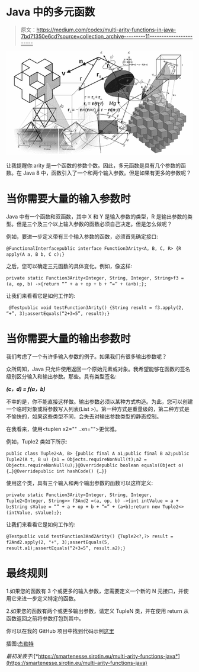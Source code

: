 # Java 中的多元函数

> 原文：<https://medium.com/codex/multi-arity-functions-in-java-7bd71350e6cd?source=collection_archive---------11----------------------->

![](img/ba27849760ca03eef8ccd270635f6299.png)

让我提醒你:arity 是一个函数的参数个数。因此，多元函数是具有几个参数的函数。在 Java 8 中，函数引入了一个和两个输入参数。但是如果有更多的参数呢？

# 当你需要大量的输入参数时

Java 中有一个函数<x r="">和双函数<x y="" r="">，其中 X 和 Y 是输入参数的类型，R 是输出参数的类型。但是三个及三个以上输入参数的函数必须自己决定。但是怎么做呢？</x></x>

例如，要进一步定义带有三个输入参数的函数，必须首先确定接口:

```
@FunctionalInterfacepublic interface Function3Arity<A, B, C, R> {R apply(A a, B b, C c);}
```

之后，您可以确定三元函数的具体变化。例如，像这样:

```
private static Function3Arity<Integer, String, Integer, String>f3 = (a, op, b) ->{return “” + a + op + b + “=” + (a+b);};
```

让我们来看看它是如何工作的:

```
 @Testpublic void testFunction3Arity() {String result = f3.apply(2, “+”, 3);assertEquals(“2+3=5”, result);}
```

# 当你需要大量的输出参数时

我们考虑了一个有许多输入参数的例子。如果我们有很多输出参数呢？

众所周知，Java 只允许使用返回一个原始元素或对象。我希望能够在函数的签名级别区分输入和输出参数。那些。具有类型签名:

***(c，d) = f(a，b)***

不幸的是，你不能直接这样做。输出参数必须以某种方式构造。为此，您可以创建一个临时对象或将参数写入列表(List >)。第一种方式是重量级的，第二种方式是不愉快的，如果这些类型不同，会失去对输出参数类型的静态控制。

在我看来，使用<tuplen x2="" ..xn="">更优雅。</tuplen>

例如，Tuple2 类如下所示:

```
public class Tuple2<A, B> {public final A a1;public final B a2;public Tuple2(A t, B u) {a1 = Objects.requireNonNull(t);a2 = Objects.requireNonNull(u);}@Overridepublic boolean equals(Object o) {…}@Overridepublic int hashCode() {…}}
```

使用这个类，具有三个输入和两个输出参数的函数可以这样定义:

```
private static Function3Arity<Integer, String, Integer, Tuple2<Integer, String>> f3And2 =(a, op, b) ->{int intValue = a + b;String sValue = “” + a + op + b + “=” + (a+b);return new Tuple2<>(intValue, sValue);};
```

让我们来看看它是如何工作的:

```
@Testpublic void testFunction3And2Arity() {Tuple2<?,?> result = f2And2.apply(2, "+", 3);assertEquals(5, result.a1);assertEquals(“2+3=5”, result.a2);}
```

# 最终规则

1.如果您的函数有 3 个或更多的输入参数，您需要定义一个新的 N 元接口，并使用它来进一步定义特定的函数。

2.如果您的函数有两个或更多输出参数，请定义 TupleN 类，并在使用 return 从函数返回之前将参数打包到其中。

你可以在我的 GitHub 项目中找到代码示例[这里](https://github.com/vsirotin/Smartenesse-Java)

插图:[杰勒特](https://pixabay.com/de/geometrie-mathematik-w%C3%BCrfel-1023844/)

*最初发表于:*[*https://smartenesse.sirotin.eu/multi-arity-functions-java*](https://smartenesse.sirotin.eu/multi-arity-functions-java)